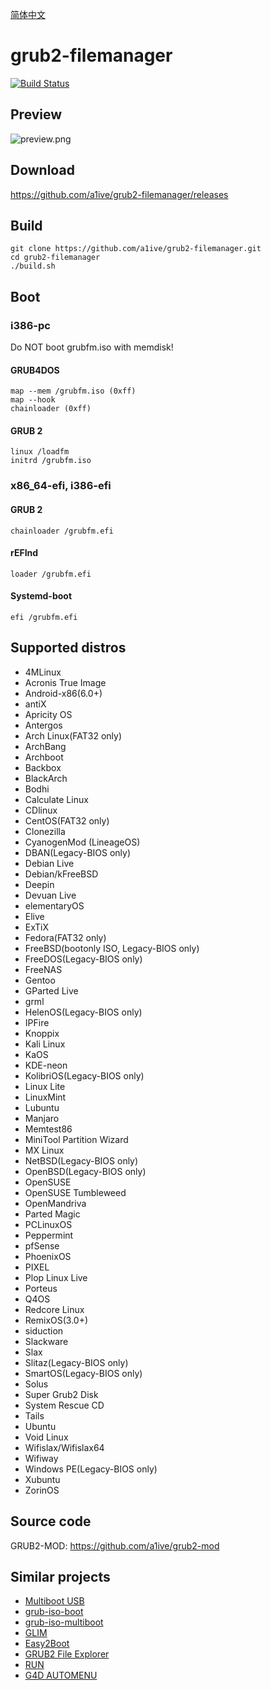 [简体中文](https://a1ive.github.io/grub2-filemanager/) 
# grub2-filemanager 
[![Build Status](https://travis-ci.com/a1ive/grub2-filemanager.svg?branch=master)](https://travis-ci.com/a1ive/grub2-filemanager) 
## Preview 
![preview.png](https://github.com/a1ive/grub2-filemanager/raw/gh-pages/preview.png)
## Download 
https://github.com/a1ive/grub2-filemanager/releases 
## Build
	git clone https://github.com/a1ive/grub2-filemanager.git
	cd grub2-filemanager
	./build.sh
## Boot 
### i386-pc 
Do NOT boot grubfm.iso with memdisk!  
#### GRUB4DOS 
	map --mem /grubfm.iso (0xff)
	map --hook
	chainloader (0xff)
#### GRUB 2
	linux /loadfm  
    initrd /grubfm.iso  
### x86_64-efi, i386-efi 
#### GRUB 2 
	chainloader /grubfm.efi
#### rEFInd 
	loader /grubfm.efi
#### Systemd-boot 
	efi /grubfm.efi
## Supported distros 
*    4MLinux
*    Acronis True Image
*    Android-x86(6.0+)
*    antiX
*    Apricity OS
*    Antergos
*    Arch Linux(FAT32 only)
*    ArchBang
*    Archboot
*    Backbox
*    BlackArch
*    Bodhi
*    Calculate Linux
*    CDlinux
*    CentOS(FAT32 only)
*    Clonezilla
*    CyanogenMod (LineageOS)
*    DBAN(Legacy-BIOS only)
*    Debian Live
*    Debian/kFreeBSD
*    Deepin
*    Devuan Live
*    elementaryOS
*    Elive
*    ExTiX
*    Fedora(FAT32 only)
*    FreeBSD(bootonly ISO, Legacy-BIOS only)
*    FreeDOS(Legacy-BIOS only)
*    FreeNAS
*    Gentoo
*    GParted Live
*    grml
*    HelenOS(Legacy-BIOS only)
*    IPFire
*    Knoppix
*    Kali Linux
*    KaOS
*    KDE-neon
*    KolibriOS(Legacy-BIOS only)
*    Linux Lite
*    LinuxMint
*    Lubuntu
*    Manjaro
*    Memtest86
*    MiniTool Partition Wizard
*    MX Linux
*    NetBSD(Legacy-BIOS only)
*    OpenBSD(Legacy-BIOS only)
*    OpenSUSE
*    OpenSUSE Tumbleweed
*    OpenMandriva
*    Parted Magic
*    PCLinuxOS
*    Peppermint
*    pfSense
*    PhoenixOS
*    PIXEL
*    Plop Linux Live
*    Porteus
*    Q4OS
*    Redcore Linux
*    RemixOS(3.0+)
*    siduction
*    Slackware
*    Slax
*    Slitaz(Legacy-BIOS only)
*    SmartOS(Legacy-BIOS only)
*    Solus
*    Super Grub2 Disk
*    System Rescue CD
*    Tails
*    Ubuntu
*    Void Linux
*    Wifislax/Wifislax64
*    Wifiway
*    Windows PE(Legacy-BIOS only)
*    Xubuntu
*    ZorinOS
## Source code 
GRUB2-MOD: https://github.com/a1ive/grub2-mod 
## Similar projects 
*	[Multiboot USB](http://mbusb.aguslr.com/) 
*	[grub-iso-boot](https://github.com/Jimmy-Z/grub-iso-boot) 
*	[grub-iso-multiboot](https://github.com/mpolitzer/grub-iso-multiboot) 
*	[GLIM](https://github.com/thias/glim) 
*	[Easy2Boot](http://www.easy2boot.com/) 
*	[GRUB2 File Explorer](http://bbs.wuyou.net/forum.php?mod=viewthread&tid=320715) 
*	[RUN](http://bbs.wuyou.net/forum.php?mod=viewthread&tid=191301) 
*	[G4D AUTOMENU](http://bbs.wuyou.net/forum.php?mod=viewthread&tid=203607) 
